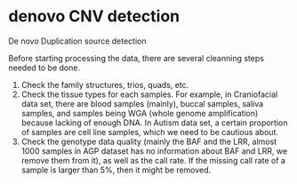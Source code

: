 # denovo CNV detection
De novo Duplication source detection

Before starting processing the data, there are several cleanning steps needed to be done.
1. Check the family structures, trios, quads, etc. 
2. Check the tissue types for each samples. For example, in Craniofacial data set, there are blood samples (mainly), buccal samples, saliva samples, and samples being WGA (whole genome amplification) because lacking of enough DNA. In Autism data set, a certain proportion of samples are cell line samples, which we need to be cautious about.
3. Check the genotype data quality (mainly the BAF and the LRR, almost 1000 samples in AGP dataset has no information about BAF and LRR, we remove them from it), as well as the call rate. If the missing call rate of a sample is larger than 5%, then it might be removed.

